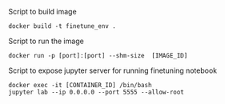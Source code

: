 Script to build image
```
docker build -t finetune_env .
```
Script to run the image
```
docker run -p [port]:[port] --shm-size  [IMAGE_ID]
```
Script to expose jupyter server for running finetuning notebook
```
docker exec -it [CONTAINER_ID] /bin/bash
jupyter lab --ip 0.0.0.0 --port 5555 --allow-root
```
